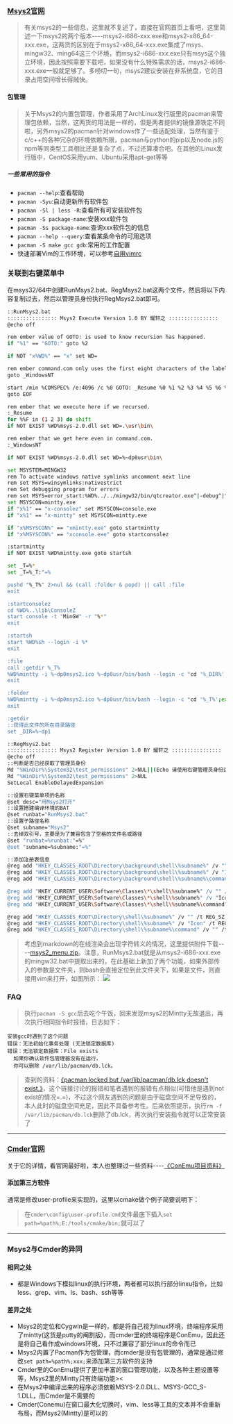 ### [Msys2官网](http://www.msys2.org/)
>有关msys2的一些信息，这里就不复述了，直接在官网首页上看吧，这里简述一下msys2的两个版本----msys2-i686-xxx.exe和msys2-x86_64-xxx.exe，这两货的区别在于msys2-x86_64-xxx.exe集成了msys、mingw32、ming64这三个环境，而msys2-i686-xxx.exe只有msys这个独立环境，因此按照需要下载吧，如果没有什么特殊需求的话，msys2-i686-xxx.exe一般就足够了。多唠叨一句，msys2建议安装在非系统盘，它的目录占用空间增长得贼快。

#### 包管理
>关于Msys2的内置包管理，作者采用了ArchLinux发行版里的pacman来管理包依赖，当然，这两货的用法是一样的，但是两者提供的镜像源铁定不同啦，另外msys2的pacman针对windows作了一些适配处理，当然有鉴于c/c++的各种冗杂的环境依赖所限，pacman与python的pip以及node.js的npm等同类型工具相比还是复杂了点，不过还算凑合吧。在其他的Linux发行版中，CentOS采用yum、Ubuntu采用apt-get等等

##### 一些常用的指令
 - `pacman --help`:查看帮助
 - `pacman -Syu`:自动更新所有软件包
 - `pacman -Sl | less -R`:查看所有可安装软件包
 - `pacman -S package-name`:安装xxx软件包
 - `pacman -Ss package-name`:查询xxx软件包的信息
 - `pacman --help --query`:查看某条命令的可用选项
 - `pacman -S make gcc gdb`:常用的工作配置
 - 快速部署Vim的工作环境，可以参考[自用vimrc](https://github.com/YaoXuanZhi/vimrc)

### 关联到右键菜单中
在msys32/64中创建RunMsys2.bat、RegMsys2.bat这两个文件，然后将以下内容复制过去，然后以管理员身份执行RegMsys2.bat即可。

```sh
::RunMsys2.bat
:::::::::::::::: Msys2 Execute Version 1.0 BY 耀轩之 ::::::::::::::::
@echo off

rem ember value of GOTO: is used to know recursion has happened.
if "%1" == "GOTO:" goto %2

if NOT "x%WD%" == "x" set WD=

rem ember command.com only uses the first eight characters of the label.
goto _WindowsNT

start /min %COMSPEC% /e:4096 /c %0 GOTO: _Resume %0 %1 %2 %3 %4 %5 %6 %7 %8 %9
goto EOF

rem ember that we execute here if we recursed.
:_Resume
for %%F in (1 2 3) do shift
if NOT EXIST %WD%msys-2.0.dll set WD=.\usr\bin\

rem ember that we get here even in command.com.
:_WindowsNT

if NOT EXIST %WD%msys-2.0.dll set WD=%~dp0usr\bin\

set MSYSTEM=MINGW32
rem To activate windows native symlinks uncomment next line
rem set MSYS=winsymlinks:nativestrict
rem Set debugging program for errors
rem set MSYS=error_start:%WD%../../mingw32/bin/qtcreator.exe^|-debug^|^<process-id^>
set MSYSCON=mintty.exe
if "x%1" == "x-consolez" set MSYSCON=console.exe
if "x%1" == "x-mintty" set MSYSCON=mintty.exe

if "x%MSYSCON%" == "xmintty.exe" goto startmintty
if "x%MSYSCON%" == "xconsole.exe" goto startconsolez

:startmintty
if NOT EXIST %WD%mintty.exe goto startsh

set _T=%*
set _T=%_T:"=%

pushd "%_T%" 2>nul && (call :folder & popd) || call :file
exit

:startconsolez
cd %WD%..\lib\ConsoleZ
start console -t "MinGW" -r "%*"
exit

:startsh
start %WD%sh --login -i %*
exit

:file
call :getdir %_T%
%WD%mintty -i %~dp0msys2.ico %~dp0usr/bin/bash --login -c "cd '%_DIR%' && vim '%_T%'"
exit

:folder
%WD%mintty -i %~dp0msys2.ico %~dp0usr/bin/bash --login -c "cd '%_T%';exec bash"
exit

:getdir
::获得此文件的所在目录路径
set _DIR=%~dp1
```

```sh
::RegMsys2.bat
:::::::::::::::: Msys2 Register Version 1.0 BY 耀轩之 ::::::::::::::::
@echo off
::判断是否已经获取了管理员身份
Md "%WinDir%\System32\test_permissions" 2>NUL||(Echo 请使用右键管理员身份运行&&Pause >NUL&&Exit)
Rd "%WinDir%\System32\test_permissions" 2>NUL
SetLocal EnableDelayedExpansion

::设置右键菜单项的名称
@set desc="用Msys2打开"
::设置搭建编译环境的BAT
@set runbat="RunMsys2.bat"
::设置子路径名称
@set subname="Msys2"
::去掉双引号，主要是为了兼容包含了空格的文件名或路径
@set "runbat=%runbat:"=%"
@set "subname=%subname:"=%"

::添加注册表信息
@reg add "HKEY_CLASSES_ROOT\Directory\background\shell\%subname%" /v "" /t REG_SZ /d %desc%
@reg add "HKEY_CLASSES_ROOT\Directory\background\shell\%subname%" /v "Icon" /t REG_EXPAND_SZ /d "%~dp0\msys2.ico"
@reg add "HKEY_CLASSES_ROOT\Directory\background\shell\%subname%\command" /v ""  /t REG_EXPAND_SZ /d "\"%~dp0%runbat%\" \"%%V\"

@reg add "HKEY_CURRENT_USER\Software\Classes\*\shell\%subname%" /v "" /t REG_SZ /d %desc%
@reg add "HKEY_CURRENT_USER\Software\Classes\*\shell\%subname%" /v "Icon" /t REG_EXPAND_SZ /d "%~dp0\msys2.ico"
@reg add "HKEY_CURRENT_USER\Software\Classes\*\shell\%subname%\command" /v "" /t REG_EXPAND_SZ /d "\"%~dp0%runbat%\" \"%%V\"

@reg add "HKEY_CLASSES_ROOT\Directory\shell\%subname%" /v "" /t REG_SZ /d %desc%
@reg add "HKEY_CLASSES_ROOT\Directory\shell\%subname%" /v "Icon" /t REG_EXPAND_SZ /d "%~dp0\msys2.ico"
@reg add "HKEY_CLASSES_ROOT\Directory\shell\%subname%\command" /v "" /t REG_EXPAND_SZ /d "\"%~dp0%runbat%\" \"%%V\"
```

>考虑到markdown的在线渲染会出现字符转义的情况，这里提供附件下载----[msys2_menu.zip](assets/004/02/03/msys2_menu.zip)。注意，RunMsys2.bat就是从msys2-i686-xxx.exe的mingw32.bat中提取出来的，在此基础上新加了两个功能，如果外部传入的参数是文件夹，则bash会直接定位到此文件夹下，如果是文件，则直接用vim来打开，如图所示：
>![](assets/004/02/03/03-1529738893000.png)

### FAQ
>执行`pacman -S gcc`后去吃个午饭，回来发现msys2的Mintty无故退出，再次执行相同指令时报错，日志如下：

  ```log
  安装gcc时遇到了这个问题
  错误：无法初始化事务处理 (无法锁定数据库)
  错误：无法锁定数据库：File exists
    如果你确认软件包管理器没有在运行，
    你可以删除 /var/lib/pacman/db.lck。
  ```

>查到的资料：[《pacman locked but /var/lib/pacman/db.lck doesn't exist.》](https://bbs.archlinux.org/viewtopic.php?pid=1045162)，这个链接讨论的报错和笔者遇到的报错有点相似(可惜他是遇到not exist的情况=.=)，不过这个网友遇到的问题是由于磁盘空间不足导致的，本人此时的磁盘空间充足，因此不具备参考性。后来依照提示，执行`rm -f /var/lib/pacman/db.lck`删除了db.lck，再次执行安装指令就可以正常安装了

---

### [Cmder官网](http://cmder.net/)
关于它的详情，看官网最好啦，本人也整理过一些资料----[《ConEmu项目资料》](?file=004-零碎记忆/03-把玩项目/03-ConEmu/01-项目资料 "项目资料")

#### 添加第三方软件
通常是修改user-profile来实现的，这里以cmake做个例子简要说明下：
>在`cmder\config\user-profile.cmd`文件最底下插入`set path=%path%;E:/tools/cmake/bin;`就可以了

---

### Msys2与Cmder的异同
#### 相同之处
  - 都是Windows下模拟linux的执行环境，两者都可以执行部分linxu指令，比如less、grep、vim、ls、bash、ssh等等

#### 差异之处
 - Msys2的定位和Cygwin是一样的，都是将自己视为linux环境，终端程序采用了mintty(这货是putty的阉割版)，而cmder里的终端程序是ConEmu，因此还是将自己看作成windows环境，只不过兼容了部分linux的命令而已
 - Msys2内置了Pacman作为包管理，而cmder是没有包管理的，通常是通过修改`set path=%path%;xxx;`来添加第三方软件的支持
 - Cmder里的ConEmu提供了更加丰富的窗口管理功能，以及各种主题设置等等，Msys2里的Mintty只有终端功能><
 - 在Msys2中编译出来的程序必须依赖MSYS-2.0.DLL、MSYS-GCC_S-1.DLL，而Cmder是不需要的
 - Cmder(Conemu)在窗口最大化切换时，vim、less等工具的文本并不会重新布局，而Msys2(Mintty)是可以的

